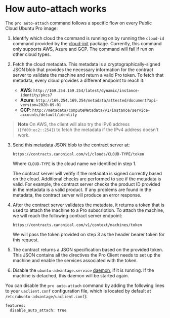 # How auto-attach works

The `pro auto-attach` command follows a specific flow on every Public Cloud
Ubuntu Pro image:

1. Identify which cloud the command is running on by running the `cloud-id`
   command provided by the [cloud-init](https://cloudinit.readthedocs.io/en/latest/)
   package. Currently, this command only supports AWS, Azure and GCP. The
   command will fail if run on other cloud types.

2. Fetch the cloud metadata. This metadata is a cryptographically-signed JSON
   blob that provides the necessary information for the contract server to
   validate the machine and return a valid Pro token. To fetch that metadata,
   every cloud provides a different endpoint to reach it:

   * **AWS**: `http://169.254.169.254/latest/dynamic/instance-identity/pkcs7`
   * **Azure**: `http://169.254.169.254/metadata/attested/document?api-version=2020-09-01`
   * **GCP**: `http://metadata/computeMetadata/v1/instance/service-accounts/default/identity`

> **Note**
> On AWS, the client will also try the IPv6 address (`[fd00:ec2::254]`) to
> fetch the metadata if the IPv4 address doesn't work.

3. Send this metadata JSON blob to the contract server at:

   `https://contracts.canonical.com/v1/clouds/CLOUD-TYPE/token`

   Where `CLOUD-TYPE` is the cloud name we identified in step 1.

   The contract server will verify if the metadata is signed correctly based on
   the cloud. Additional checks are performed to see if the metadata is valid.
   For example, the contract server checks the product ID provided in the
   metadata is a valid product. If any problems are found in the metadata, the
   contract server will produce an error response.

4. After the contract server validates the metadata, it returns a token that is
   used to attach the machine to a Pro subscription. To attach the machine, we
   will reach the following contract server endpoint:

   `https://contracts.canonical.com/v1/context/machines/token`

   We will pass the token provided on step 3 as the header bearer token for
   this request.

5. The contract returns a JSON specification based on the provided token. This
   JSON contains all the directives the Pro Client needs to set up the machine
   and enable the services associated with the token.

6. Disable the `ubuntu-advantage.service` [daemon](autoattach_mechanisms.md),
   if it is running. If the machine is detached, this daemon will be started
   again.

You can disable the `pro auto-attach` command by adding the following lines to
your `uaclient.conf` configuration file, which is located by default at
`/etc/ubuntu-advantage/uaclient.conf`):

```bash
features:
  disable_auto_attach: true
```
